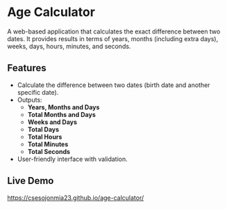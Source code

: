# Age Calculator

A web-based application that calculates the exact difference between two dates. It provides results in terms of years, months (including extra days), weeks, days, hours, minutes, and seconds.

## Features

- Calculate the difference between two dates (birth date and another specific date).
- Outputs:
  - **Years, Months and Days**
  - **Total Months and Days**
  - **Weeks and Days**
  - **Total Days**
  - **Total Hours**
  - **Total Minutes**
  - **Total Seconds**
- User-friendly interface with validation.

## Live Demo

https://csesojonmia23.github.io/age-calculator/
